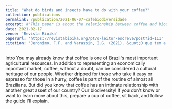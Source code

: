 ```yaml
---
title: "What do birds and insects have to do with your coffee?"
collection: publications
permalink: /publication/2021-06-07-cafebiodiversidade
excerpt: #'This paper is about the relationship between coffee and biodiversity.'
date: 2021-02-17
venue: 'Revista Bioika'
paperurl: 'https://revistabioika.org/pt/o-leitor-escreve/post?id=111'
citation: 'Jeronimo, F.F. and Varassin, I.G. (2021). &quot;O que tem a ver aves e insetos com seu café?.&quot; <i>Revista Bioika</i>. 7.'
---
```


Intro
You may already know that coffee is one of Brazil's most important agricultural resources. In addition to representing an economically important market, coffee, without a doubt, can be considered a cultural heritage of our people. Whether dripped for those who take it easy or espresso for those in a hurry, coffee is part of the routine of almost all Brazilians. But did you know that coffee has an intimate relationship with another great asset of our country? Our biodiversity! If you don't know or want to learn more about this, prepare a cup of coffee, sit back, and follow the guide I'll explain.
